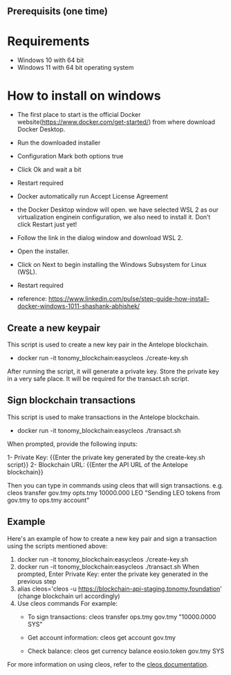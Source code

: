 ## Prerequisits (one time)

# Requirements

- Windows 10 with 64 bit 
- Windows 11 with 64 bit operating system 

# How to install on windows 

- The first place to start is the official Docker website(https://www.docker.com/get-started/) from where  download Docker Desktop.
- Run the downloaded installer 
- Configuration
    Mark both options true
- Click Ok and wait a bit
- Restart required
- Docker automatically run Accept License Agreement
- the Docker Desktop window will open. we have selected WSL 2 as our virtualization enginein configuration, we also need to install it. Don’t click Restart just yet!
- Follow the link in the dialog window and download WSL 2.
- Open the installer.
- Click on Next to begin installing the Windows Subsystem for Linux (WSL).
- Restart required

- reference: https://www.linkedin.com/pulse/step-guide-how-install-docker-windows-1011-shashank-abhishek/

## Create a new keypair
This script is used to create a new key pair in the Antelope blockchain.

- docker run -it tonomy_blockchain:easycleos ./create-key.sh

After running the script, it will generate a private key. Store the private key in a very safe place. It will be required for the transact.sh script.

## Sign blockchain transactions
This script is used to make transactions in the Antelope blockchain.

- docker run -it tonomy_blockchain:easycleos ./transact.sh

When prompted, provide the following inputs:

1- Private Key: {{Enter the private key generated by the create-key.sh script}}
2- Blockchain URL: {{Enter the API URL of the Antelope blockchain}}

Then you can type in commands using cleos that will sign transactions. e.g.
cleos transfer gov.tmy opts.tmy 10000.000 LEO "Sending LEO tokens from gov.tmy to ops.tmy account"


## Example
Here's an example of how to create a new key pair and sign a transaction using the scripts mentioned above:

1. docker run -it tonomy_blockchain:easycleos ./create-key.sh
2. docker run -it tonomy_blockchain:easycleos ./transact.sh
    When prompted, 
    Enter Private Key: enter the private key generated in the previous step 
3. alias cleos='cleos -u https://blockchain-api-staging.tonomy.foundation' (change blockchain url accordingly)
4. Use cleos commands For example:
    - To sign transactions:
    cleos transfer ops.tmy gov.tmy "10000.0000 SYS" 

    - Get account information:
    cleos get account gov.tmy

    - Check balance:
    cleos get currency balance eosio.token gov.tmy SYS

For more information on using cleos, refer to the [cleos documentation](https://docs.antelope.io/leap/latest/cleos/).
